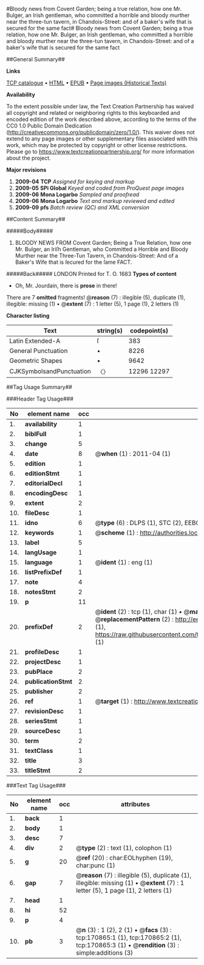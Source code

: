 #Bloody news from Covent Garden; being a true relation, how one Mr. Bulger, an Irish gentleman, who committed a horrible and bloody murther near the three-tun tavern, in Chandois-Street: and of a baker's wife that is secured for the same fact#
Bloody news from Covent Garden; being a true relation, how one Mr. Bulger, an Irish gentleman, who committed a horrible and bloody murther near the three-tun tavern, in Chandois-Street: and of a baker's wife that is secured for the same fact

##General Summary##

**Links**

[TCP catalogue](http://www.ota.ox.ac.uk/tcp/)  • 
[HTML](http://tei.it.ox.ac.uk/tcp/Texts-HTML/free/A76/A76892.html)  • 
[EPUB](http://tei.it.ox.ac.uk/tcp/Texts-EPUB/free/A76/A76892.epub) • 
[Page images (Historical Texts)](https://historicaltexts.jisc.ac.uk/eebo-99897465e)

**Availability**

To the extent possible under law, the Text Creation Partnership has waived all copyright and related or neighboring rights to this keyboarded and encoded edition of the work described above, according to the terms of the CC0 1.0 Public Domain Dedication (http://creativecommons.org/publicdomain/zero/1.0/). This waiver does not extend to any page images or other supplementary files associated with this work, which may be protected by copyright or other license restrictions. Please go to https://www.textcreationpartnership.org/ for more information about the project.

**Major revisions**

1. __2009-04__ __TCP__ *Assigned for keying and markup*
1. __2009-05__ __SPi Global__ *Keyed and coded from ProQuest page images*
1. __2009-06__ __Mona Logarbo__ *Sampled and proofread*
1. __2009-06__ __Mona Logarbo__ *Text and markup reviewed and edited*
1. __2009-09__ __pfs__ *Batch review (QC) and XML conversion*

##Content Summary##

#####Body#####

1. BLOODY NEWS FROM Covent Garden; Being a True Relation, how one Mr. Bulger, an Iriſh Gentleman, who Committed a Horrible and Bloody Murther near the Three-Tun Tavern, in Chandois-Street: And of a Baker's Wife that is ſecured for the ſame FACT.

#####Back#####
LONDON Printed for T. O. 1683
**Types of content**

  * Oh, Mr. Jourdain, there is **prose** in there!

There are 7 **omitted** fragments! 
 @__reason__ (7) : illegible (5), duplicate (1), illegible: missing (1)  •  @__extent__ (7) : 1 letter (5), 1 page (1), 2 letters (1)

**Character listing**


|Text|string(s)|codepoint(s)|
|---|---|---|
|Latin Extended-A|ſ|383|
|General Punctuation|•|8226|
|Geometric Shapes|▪|9642|
|CJKSymbolsandPunctuation|〈〉|12296 12297|

##Tag Usage Summary##

###Header Tag Usage###

|No|element name|occ|attributes|
|---|---|---|---|
|1.|__availability__|1||
|2.|__biblFull__|1||
|3.|__change__|5||
|4.|__date__|8| @__when__ (1) : 2011-04 (1)|
|5.|__edition__|1||
|6.|__editionStmt__|1||
|7.|__editorialDecl__|1||
|8.|__encodingDesc__|1||
|9.|__extent__|2||
|10.|__fileDesc__|1||
|11.|__idno__|6| @__type__ (6) : DLPS (1), STC (2), EEBO-CITATION (1), PROQUEST (1), VID (1)|
|12.|__keywords__|1| @__scheme__ (1) : http://authorities.loc.gov/ (1)|
|13.|__label__|5||
|14.|__langUsage__|1||
|15.|__language__|1| @__ident__ (1) : eng (1)|
|16.|__listPrefixDef__|1||
|17.|__note__|4||
|18.|__notesStmt__|2||
|19.|__p__|11||
|20.|__prefixDef__|2| @__ident__ (2) : tcp (1), char (1)  •  @__matchPattern__ (2) : ([0-9\-]+):([0-9IVX]+) (1), (.+) (1)  •  @__replacementPattern__ (2) : http://eebo.chadwyck.com/downloadtiff?vid=$1&page=$2 (1), https://raw.githubusercontent.com/textcreationpartnership/Texts/master/tcpchars.xml#$1 (1)|
|21.|__profileDesc__|1||
|22.|__projectDesc__|1||
|23.|__pubPlace__|2||
|24.|__publicationStmt__|2||
|25.|__publisher__|2||
|26.|__ref__|1| @__target__ (1) : http://www.textcreationpartnership.org/docs/. (1)|
|27.|__revisionDesc__|1||
|28.|__seriesStmt__|1||
|29.|__sourceDesc__|1||
|30.|__term__|2||
|31.|__textClass__|1||
|32.|__title__|3||
|33.|__titleStmt__|2||


###Text Tag Usage###

|No|element name|occ|attributes|
|---|---|---|---|
|1.|__back__|1||
|2.|__body__|1||
|3.|__desc__|7||
|4.|__div__|2| @__type__ (2) : text (1), colophon (1)|
|5.|__g__|20| @__ref__ (20) : char:EOLhyphen (19), char:punc (1)|
|6.|__gap__|7| @__reason__ (7) : illegible (5), duplicate (1), illegible: missing (1)  •  @__extent__ (7) : 1 letter (5), 1 page (1), 2 letters (1)|
|7.|__head__|1||
|8.|__hi__|52||
|9.|__p__|4||
|10.|__pb__|3| @__n__ (3) : 1 (2), 2 (1)  •  @__facs__ (3) : tcp:170865:1 (1), tcp:170865:2 (1), tcp:170865:3 (1)  •  @__rendition__ (3) : simple:additions (3)|
